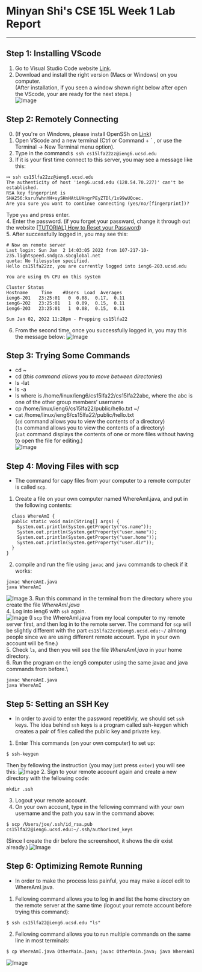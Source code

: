 # Minyan Shi's CSE 15L Week 1 Lab Report
---
## Step 1: Installing VScode
1. Go to Visual Studio Code website [Link](https://code.visualstudio.com/).
2. Download and install the right version (Macs or Windows) on you computer.\
(After installation, if you seen a window shown right below after open the VScode, your are ready for the next steps.)\
![Image](https://github.com/minyanshi1105/cse15l-lab-reports/blob/5a7ae420ae6ac45fd2fd016b3911a54f3d9fde2a/CSE%2015L%20Week-1%20Lab-1%20Step%201.png)
## Step 2: Remotely Connecting
0. (If you're on Windows, please install OpenSSh on [Link](https://learn.microsoft.com/en-us/windows-server/administration/openssh/openssh_install_firstuse?tabs=gui))
1. Open VScode and a new terminal  (Ctrl or Command + ` , or use the Terminal → New Terminal menu option).
2. Type in the command:`$ ssh cs15lfa22zz@ieng6.ucsd.edu`
3. If it is your first time connect to this server, you may see a message like this:
```
⤇ ssh cs15lfa22zz@ieng6.ucsd.edu
The authenticity of host 'ieng6.ucsd.edu (128.54.70.227)' can't be established.
RSA key fingerprint is SHA256:ksruYwhnYH+sySHnHAtLUHngrPEyZTDl/1x99wUQcec.
Are you sure you want to continue connecting (yes/no/[fingerprint])?
```
Type `yes` and press enter.\
4. Enter the password. (if you forget your passward, change it through out the website [[TUTORIAL] How to Reset your Password](https://docs.google.com/document/d/1hs7CyQeh-MdUfM9uv99i8tqfneos6Y8bDU0uhn1wqho/edit))\
5. After successfully logged in, you may see this:
```
# Now on remote server
Last login: Sun Jan  2 14:03:05 2022 from 107-217-10-235.lightspeed.sndgca.sbcglobal.net
quota: No filesystem specified.
Hello cs15lfa22zz, you are currently logged into ieng6-203.ucsd.edu

You are using 0% CPU on this system

Cluster Status 
Hostname     Time    #Users  Load  Averages  
ieng6-201   23:25:01   0  0.08,  0.17,  0.11
ieng6-202   23:25:01   1  0.09,  0.15,  0.11
ieng6-203   23:25:01   1  0.08,  0.15,  0.11

Sun Jan 02, 2022 11:28pm - Prepping cs15lfa22
```
6. From the second time, once you successfully logged in, you may this the message below:
![Image](https://github.com/minyanshi1105/cse15l-lab-reports/blob/ae7d4059b5ce1ad4c38105965a16a60063a2eca6/CSE%2015L%20Week-1%20Lab-1%20Step%202.png)

## Step 3: Trying Some Commands
* cd ~ 
* cd (*this command allows you to move between directories*)
* ls -lat
* ls -a
* ls <directory> where <directory> is /home/linux/ieng6/cs15lfa22/cs15lfa22abc, where the abc is one of the other group members’ username
* cp /home/linux/ieng6/cs15lfa22/public/hello.txt ~/
* cat /home/linux/ieng6/cs15lfa22/public/hello.txt\
  (`cd` command allows you to view the contents of a directory)\
  (`ls` command allows you to view the contents of a directory)\
  (`cat` command displays the contents of one or more files without having to open the file for editing.)\
![Image](https://github.com/minyanshi1105/cse15l-lab-reports/blob/ecc41f2aa3c49f1ce2dab1e5cde3b993791999e0/CSE%2015L%20Week-1%20Lab-1%20Step%203.png)
  
## Step 4: Moving Files with scp
* The command for capy files from your computer to a remote computer is called `scp`.
1. Create a file on your own computer named WhereAmI.java, and put in the following contents:
```
  class WhereAmI {
  public static void main(String[] args) {
    System.out.println(System.getProperty("os.name"));
    System.out.println(System.getProperty("user.name"));
    System.out.println(System.getProperty("user.home"));
    System.out.println(System.getProperty("user.dir"));
  }
}
```
2. compile and run the file using `javac` and `java` commands to check if it works:
```
javac WhereAmI.java
java WhereAmI
```
![Image](https://github.com/minyanshi1105/cse15l-lab-reports/blob/e152a8e3eb9a23b1e88b2ac07e50a3a4f375f477/CSE%2015L%20Week-1%20Lab-1%20Step%204.1.png)
3. Run this command in the terminal from the directory where you create the file *WhereAmI.java*\
4. Log into ieng6 with `ssh` again.\
![Image](https://github.com/minyanshi1105/cse15l-lab-reports/blob/6b1ac373e9d1c2667e32ba66247cc538a94c2662/CSE%2015L%20Week-1%20Lab-1%20Step%204.2.png)
(I `scp` the WhereAmI.java from my local computer to my remote server first, and then log in to the remote server. The command for `scp` will be slightly different with the part `cs15lfa22cr@ieng6.ucsd.edu:~/` almong people since we are using different remote account. Type in your own account will be fine.)\
5. Check `ls`, and then you will see the file *WhereAmI.java* in your home directory.\
6. Run the program on the ieng6 computer using the same javac and java commands from before.\
```
javac WhereAmI.java
java WhereAmI
```
  
## Step 5: Setting an SSH Key
* In order to avoid to enter the password repetitivly, we should set `ssh` keys. The idea behind `ssh` keys is  a program called ssh-keygen which creates a pair of files called the public key and private key.
  
1. Enter This commands (on your own computer) to set up:
```
$ ssh-keygen
```
Then by fellowing the instruction (you may just press `enter`) you will see this:
![Image](https://github.com/minyanshi1105/cse15l-lab-reports/blob/b8486904c82b6d3b80c3bb35711ca158026eb021/CSE%2015L%20Week-1%20Lab-1%20Step%205.png)
2. Sign to your remote account again and create a new directory with the fellowing code:
```
mkdir .ssh
```
3. Logout your remote account. 
4. On your own account, type in the fellowing command with your own username and the path you saw in the command above:
```
$ scp /Users/joe/.ssh/id_rsa.pub cs15lfa22@ieng6.ucsd.edu:~/.ssh/authorized_keys
```
(Since I create the dir before the screenshoot, it shows the dir exist already.)
![Image](https://github.com/minyanshi1105/cse15l-lab-reports/blob/c67584524d09e761ce214ec8616a853f8a6e8f92/CSE%2015L%20Week-1%20Lab-1%20Step%205.2.png)

## Step 6: Optimizing Remote Running
* In order to make the process less painful, you may make a *local* edit to WhereAmI.java.
1.  Fellowing command allows you to log in and list the home directory on the remote server at the same time (logout your remote account before trying this command):
```
$ ssh cs15lfa22@ieng6.ucsd.edu "ls"
```
2. Fellowing command allows you to run multiple commands on the same line in most terminals:
```
$ cp WhereAmI.java OtherMain.java; javac OtherMain.java; java WhereAmI
```
![Image](https://github.com/minyanshi1105/cse15l-lab-reports/blob/748a7c37e31f1ff31ffb3fcd8c0beccdde06d927/CSE%2015L%20Week-1%20Lab-1%20Step%206.png)
